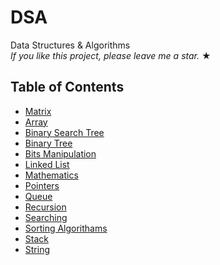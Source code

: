 # DSA
Data Structures &amp; Algorithms  
_If you like this project, please leave me a star._ &#9733;
## Table of Contents

- [Matrix](#matrix)
- [Array](#array)
- [Binary Search Tree](#Binary-Search-Tree)
- [Binary Tree](#Binary-Tree)
- [Bits Manipulation](#Bits-Manipulation)
- [Linked List](#Linked-List)
- [Mathematics](#mathematics)
- [Pointers](#pointers)
- [Queue](#Queue)
- [Recursion](#Recursion)
- [Searching](#searching)
- [Sorting Algorithams](#sorting-algorithams)
- [Stack](#Stack)
- [String](#String)
